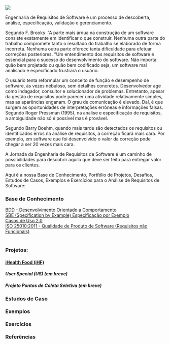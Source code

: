 ![](http://www.etecnologia.com.br/treinamentos/fars/Infografico-fars-abr2020-v3.PNG)

Engenharia de Requisitos de Software é um processo de descoberta, análise, especificação, validação e gerenciamento.

Segundo F. Brooks  “A parte mais árdua na construção de um software consiste exatamente em identificar o que construir. Nenhuma outra parte do trabalho compromete tanto o resultado do trabalho se elaborado de forma incorreta. Nenhuma outra parte oferece tanta dificuldade para efetuar correções posteriores. "Um entendimento dos requisitos de software é essencial para o sucesso do desenvolvimento do software. Não importa quão bem projetado ou quão bem codificado seja, um software mal analisado e especificado frustrará o usuário.

O usuário tenta reformular um conceito de função e desempenho de software, às vezes nebuloso, sem detalhes concretos. Desenvolvedor age como indagador, consultor e solucionador de problemas.
Entretanto, apesar da gestão de requisitos pode parecer uma atividade relativamente simples, mas as aparências enganam. O grau de comunicação é elevado. Daí, é que surgem as oportunidades de interpretações errôneas e informações falsas. Segundo Roger Pressman (1995), na analise e especificação de requisitos, a ambiguidade não só é possível mas é provável.

Segundo Barry Boehm, quando mais tarde são detectados os requisitos ou identificados erros na análise de requisitos, a correção ficará mais cara. Por exemplo, em software que foi desenvolvido o valor da correção pode chegar a ser 20 vezes mais cara.

A Jornada da Engenharia de Requisitos de Software é um caminho de possibilidades para descobrir aquilo que deve ser feito para entregar valor para os clientes.

Aqui é a nossa Base de Conhecimento, Portfólio de Projetos, Desafios, Estudos de Casos, Exemplos e Exercícios para o Análise de Requisitos de Software:

<H3><B>Base de Conhecimento</B></H3>
<a href="https://github.com/eTecnologia/projeto-genesis/wiki/BDD-(Desenvolvimento-Orientado-a-Comportamento)">BDD - Desenvolvimento Orientado a Comportamento</a>  
<BR>  
<a href="https://github.com/eTecnologia/projeto-genesis/wiki/Especifica%C3%A7%C3%A3o-por-exemplo-(SBE)">SBE (Specification by Example) Especificação por Exemplo</a> 
<BR>
<a href = "https://github.com/eTecnologia/projeto-genesis/wiki/Caso-de-Uso-2.0">Casos de Uso 2.0</a>
<BR>
<a href = "https://github.com/eTecnologia/Analise-de-Requisitos-de-Software/wiki/ISO-25010:2011">
ISO 25010:2011 - Qualidade de Produto de Software (Requisitos não Funcionais)</a>
<BR>
<BR>
<H3><B>Projetos:</B></H3>

<a href="https://github.com/Rildosan/iHealthFood" ><H4><B>iHealth Food (iHF)</B></H4></a>

<H4><i>User Special (US)</B> (em breve)</i></H4>
<!-- <a href="https://github.com/Rildosan/User-Special" ><H4><B>User Special (US)</B></H4></a>--> 

<H4><i>Projeto Pontos de Coleta Seletiva (em breve)</i></H4>

<H3><B>Estudos de Caso
<BR>
<BR>
Exemplos
<BR>
<BR>
Exercícios
<BR>
<BR>
Referências</B></H3>
